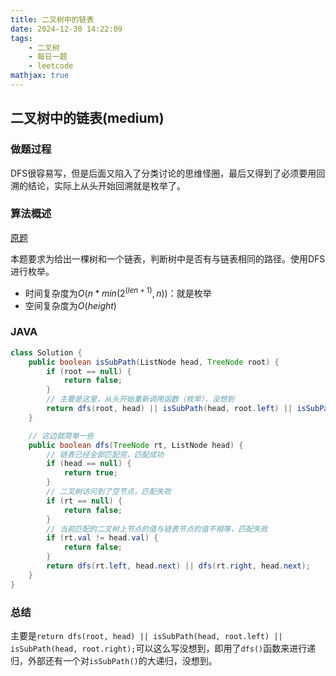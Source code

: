 ```yaml
---
title: 二叉树中的链表
date: 2024-12-30 14:22:09
tags:
    - 二叉树
    - 每日一题
    - leetcode
mathjax: true
---
```


## 二叉树中的链表(medium)
### 做题过程
DFS很容易写，但是后面又陷入了分类讨论的思维怪圈，最后又得到了必须要用回溯的结论，实际上从头开始回溯就是枚举了。

### 算法概述
[原题](https://leetcode.cn/problems/linked-list-in-binary-tree/description/)

本题要求为给出一棵树和一个链表，判断树中是否有与链表相同的路径。使用DFS进行枚举。
- 时间复杂度为$O(n*min(2^(len+1),n))$：就是枚举
- 空间复杂度为$O(height)$

### JAVA
```java
class Solution {
    public boolean isSubPath(ListNode head, TreeNode root) {
        if (root == null) {
            return false;
        }
        // 主要是这里，从头开始重新调用函数（枚举），没想到
        return dfs(root, head) || isSubPath(head, root.left) || isSubPath(head, root.right);
    }

    // 这边就简单一些
    public boolean dfs(TreeNode rt, ListNode head) {
        // 链表已经全部匹配完，匹配成功
        if (head == null) {
            return true;
        }
        // 二叉树访问到了空节点，匹配失败
        if (rt == null) {
            return false;
        }
        // 当前匹配的二叉树上节点的值与链表节点的值不相等，匹配失败
        if (rt.val != head.val) {
            return false;
        }
        return dfs(rt.left, head.next) || dfs(rt.right, head.next);
    }
}
```

### 总结
主要是`return dfs(root, head) || isSubPath(head, root.left) || isSubPath(head, root.right);`可以这么写没想到，即用了`dfs()`函数来进行递归，外部还有一个对`isSubPath()`的大递归，没想到。


 
